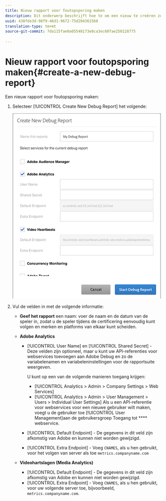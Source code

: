 ```yaml
---
title: Nieuw rapport voor foutopsporing maken
description: Dit onderwerp beschrijft hoe te om een nieuw te creëren zuivert rapport.
uuid: 438fde3d-98f9-46d1-9672-75d204361568
translation-type: tm+mt
source-git-commit: 7da115fae0a05548173e8ca3ec68fae250128775

---
```



# Nieuw rapport voor foutopsporing maken{#create-a-new-debug-report}

Een nieuw rapport voor foutopsporing maken:

1. Selecteer [!UICONTROL Create New Debug Report] het volgende:

   ![](assets/create-new-debug-report.png)

1. Vul de velden in met de volgende informatie:

   * **Geef het rapport** een naam: voer de naam en de datum van de speler in, zodat u de speler tijdens de certificering eenvoudig kunt volgen en merken en platforms van elkaar kunt scheiden.
   * **Adobe Analytics**

      * [!UICONTROL User Name] en [!UICONTROL Shared Secret] - Deze velden zijn optioneel, maar u kunt uw API-referenties voor webservices toevoegen aan Adobe Debug en zo de variabelenamen en variabeleninstellingen voor de rapportsuite weergeven.

         U kunt op een van de volgende manieren toegang krijgen:

         * [!UICONTROL Analytics > Admin > Company Settings > Web Services]
         * [!UICONTROL Analytics > Admin > User Management > Users > Individual User Settings] Als u een API-referentie voor webservices voor een nieuwe gebruiker wilt maken, voegt u de gebruiker toe [!UICONTROL User Management]aan de gebruikersgroep Toegang tot **** webservice.
      * [!UICONTROL Default Endpoint] - De gegevens in dit veld zijn afkomstig van Adobe en kunnen niet worden gewijzigd.
      * [!UICONTROL Extra Endpoint] - Voeg `CNAMES`, als u hen gebruikt, voor het volgen van server als toe `metrics.companyname.com`
   * **Videohartslagen (Media Analytics)**

      * [!UICONTROL Default Endpoint] - De gegevens in dit veld zijn afkomstig van Adobe en kunnen niet worden gewijzigd.
      * [!UICONTROL Extra Endpoint] - Voeg `CNAMES`, als u hen gebruikt, voor uw volgende server toe, bijvoorbeeld, `metrics.companyname.com`.



